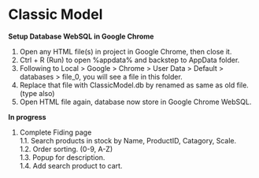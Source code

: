 # Classic Model

<b>Setup Database WebSQL in Google Chrome</b>
1. Open any HTML file(s) in project in Google Chrome, then close it.
2. Ctrl + R (Run) to open %appdata% and backstep to AppData folder.
3. Following to Local > Google > Chrome > User Data > Default > databases > file_0, you will see a file in this folder.
4. Replace that file with ClassicModel.db by renamed as same as old file. (type also)
5. Open HTML file again, database now store in Google Chrome WebSQL.

<b>In progress</b>
1. Complete Fiding page
  <br>1.1. Search products in stock by Name, ProductID, Catagory, Scale.
  <br>1.2. Order sorting. (0-9, A-Z)
  <br>1.3. Popup for description.
  <br>1.4. Add search product to cart.
